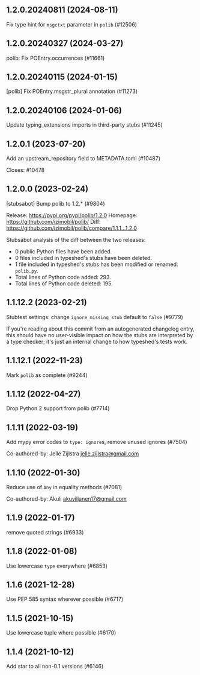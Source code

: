 ## 1.2.0.20240811 (2024-08-11)

Fix type hint for `msgctxt` parameter in `polib` (#12506)

## 1.2.0.20240327 (2024-03-27)

polib: Fix POEntry.occurrences (#11661)

## 1.2.0.20240115 (2024-01-15)

[polib] Fix POEntry.msgstr_plural annotation (#11273)

## 1.2.0.20240106 (2024-01-06)

Update typing_extensions imports in third-party stubs (#11245)

## 1.2.0.1 (2023-07-20)

Add an upstream_repository field to METADATA.toml (#10487)

Closes: #10478

## 1.2.0.0 (2023-02-24)

[stubsabot] Bump polib to 1.2.* (#9804)

Release: https://pypi.org/pypi/polib/1.2.0
Homepage: https://github.com/izimobil/polib/
Diff: https://github.com/izimobil/polib/compare/1.1.1...1.2.0

Stubsabot analysis of the diff between the two releases:
 - 0 public Python files have been added.
 - 0 files included in typeshed's stubs have been deleted.
 - 1 file included in typeshed's stubs has been modified or renamed: `polib.py`.
 - Total lines of Python code added: 293.
 - Total lines of Python code deleted: 195.

## 1.1.12.2 (2023-02-21)

Stubtest settings: change `ignore_missing_stub` default to `false` (#9779)

If you're reading about this commit from an autogenerated changelog entry, this should have no user-visible impact on how the stubs are interpreted by a type checker; it's just an internal change to how typeshed's tests work.

## 1.1.12.1 (2022-11-23)

Mark `polib` as complete (#9244)

## 1.1.12 (2022-04-27)

Drop Python 2 support from polib (#7714)

## 1.1.11 (2022-03-19)

Add mypy error codes to `type: ignore`s, remove unused ignores (#7504)

Co-authored-by: Jelle Zijlstra <jelle.zijlstra@gmail.com>

## 1.1.10 (2022-01-30)

Reduce use of `Any` in equality methods (#7081)

Co-authored-by: Akuli <akuviljanen17@gmail.com>

## 1.1.9 (2022-01-17)

remove quoted strings (#6933)

## 1.1.8 (2022-01-08)

Use lowercase `type` everywhere (#6853)

## 1.1.6 (2021-12-28)

Use PEP 585 syntax wherever possible (#6717)

## 1.1.5 (2021-10-15)

Use lowercase tuple where possible (#6170)

## 1.1.4 (2021-10-12)

Add star to all non-0.1 versions (#6146)

